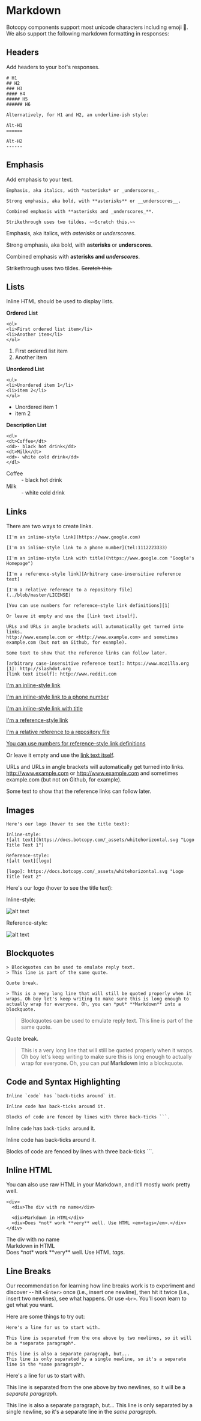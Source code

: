 # Markdown

Botcopy components support most unicode characters including emoji 📱. We also support the following markdown formatting in responses:

## Headers

Add headers to your bot's responses.

```
# H1
## H2
### H3
#### H4
##### H5
###### H6

Alternatively, for H1 and H2, an underline-ish style:

Alt-H1
======

Alt-H2
------
```

## Emphasis

Add emphasis to your text.

```
Emphasis, aka italics, with *asterisks* or _underscores_.

Strong emphasis, aka bold, with **asterisks** or __underscores__.

Combined emphasis with **asterisks and _underscores_**.

Strikethrough uses two tildes. ~~Scratch this.~~
```

Emphasis, aka italics, with *asterisks* or _underscores_.

Strong emphasis, aka bold, with **asterisks** or __underscores__.

Combined emphasis with **asterisks and _underscores_**.

Strikethrough uses two tildes. ~~Scratch this.~~

## Lists
Inline HTML should be used to display lists.

**Ordered List**
```
<ol>
<li>First ordered list item</li>
<li>Another item</li>
</ol>
```
<ol>
<li>First ordered list item</li>
<li>Another item</li>
</ol>

**Unordered List**
```
<ul>
<li>Unordered item 1</li>
<li>item 2</li>
</ul>
```
<ul>
<li>Unordered item 1</li>
<li>item 2</li>
</ul>

**Description List**
```
<dl>
<dt>Coffee</dt>
<dd>- black hot drink</dd>
<dt>Milk</dt>
<dd>- white cold drink</dd>
</dl>
```
<dl>
<dt>Coffee</dt>
<dd>- black hot drink</dd>
<dt>Milk</dt>
<dd>- white cold drink</dd>
</dl>

## Links
There are two ways to create links.

```
[I'm an inline-style link](https://www.google.com)

[I'm an inline-style link to a phone number](tel:1112223333)

[I'm an inline-style link with title](https://www.google.com "Google's Homepage")

[I'm a reference-style link][Arbitrary case-insensitive reference text]

[I'm a relative reference to a repository file](../blob/master/LICENSE)

[You can use numbers for reference-style link definitions][1]

Or leave it empty and use the [link text itself].

URLs and URLs in angle brackets will automatically get turned into links. 
http://www.example.com or <http://www.example.com> and sometimes 
example.com (but not on Github, for example).

Some text to show that the reference links can follow later.

[arbitrary case-insensitive reference text]: https://www.mozilla.org
[1]: http://slashdot.org
[link text itself]: http://www.reddit.com
```
[I'm an inline-style link](https://www.google.com)

[I'm an inline-style link to a phone number](tel:1112223333)

[I'm an inline-style link with title](https://www.google.com "Google's Homepage")

[I'm a reference-style link][Arbitrary case-insensitive reference text]

[I'm a relative reference to a repository file](../blob/master/LICENSE)

[You can use numbers for reference-style link definitions][1]

Or leave it empty and use the [link text itself].

URLs and URLs in angle brackets will automatically get turned into links. 
http://www.example.com or <http://www.example.com> and sometimes 
example.com (but not on Github, for example).

Some text to show that the reference links can follow later.

[arbitrary case-insensitive reference text]: https://www.mozilla.org
[1]: http://slashdot.org
[link text itself]: http://www.reddit.com

## Images

```
Here's our logo (hover to see the title text):

Inline-style:
![alt text](https://docs.botcopy.com/_assets/whitehorizontal.svg "Logo Title Text 1")

Reference-style:
![alt text][logo]

[logo]: https://docs.botcopy.com/_assets/whitehorizontal.svg "Logo Title Text 2"
```

Here's our logo (hover to see the title text):

Inline-style:

![alt text](https://docs.botcopy.com/_assets/whitehorizontal.svg "Logo Title Text 1")

Reference-style:

![alt text][logo]

[logo]: https://docs.botcopy.com/_assets/whitehorizontal.svg "Logo Title Text 2"

## Blockquotes

```
> Blockquotes can be used to emulate reply text.
> This line is part of the same quote.

Quote break.

> This is a very long line that will still be quoted properly when it wraps. Oh boy let's keep writing to make sure this is long enough to actually wrap for everyone. Oh, you can *put* **Markdown** into a blockquote. 
```

> Blockquotes can be used to emulate reply text.
> This line is part of the same quote.

Quote break.

> This is a very long line that will still be quoted properly when it wraps. Oh boy let's keep writing to make sure this is long enough to actually wrap for everyone. Oh, you can *put* **Markdown** into a blockquote. 

## Code and Syntax Highlighting

```
Inline `code` has `back-ticks around` it.

Inline code has back-ticks around it.

Blocks of code are fenced by lines with three back-ticks ```.
```
Inline `code` has `back-ticks around` it.

Inline code has back-ticks around it.

Blocks of code are fenced by lines with three back-ticks ```.

## Inline HTML
You can also use raw HTML in your Markdown, and it'll mostly work pretty well.

```
<div>
  <div>The div with no name</div>

  <div>Markdown in HTML</div>
  <div>Does *not* work **very** well. Use HTML <em>tags</em>.</div>
</div>
```
<div>
  <div>The div with no name</div>

  <div>Markdown in HTML</div>
  <div>Does *not* work **very** well. Use HTML <em>tags</em>.</div>
</div>

## Line Breaks

Our recommendation for learning how line breaks work is to experiment and discover -- hit `<Enter>` once (i.e., insert one newline), then hit it twice (i.e., insert two newlines), see what happens. Or use `<br>`. You'll soon learn to get what you want.

Here are some things to try out:

```
Here's a line for us to start with.

This line is separated from the one above by two newlines, so it will be a *separate paragraph*.

This line is also a separate paragraph, but...
This line is only separated by a single newline, so it's a separate line in the *same paragraph*.
```

Here's a line for us to start with.

This line is separated from the one above by two newlines, so it will be a *separate paragraph*.

This line is also a separate paragraph, but...
This line is only separated by a single newline, so it's a separate line in the *same paragraph*.